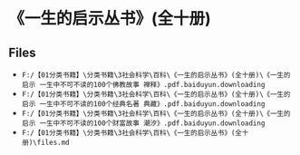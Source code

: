 # 《一生的启示丛书》(全十册)

## Files

- `F:/【01分类书籍】\分类书籍\3社会科学\百科\《一生的启示丛书》(全十册)\《一生的启示 一生中不可不读的100个佛教故事 禅释》.pdf.baiduyun.downloading`
- `F:/【01分类书籍】\分类书籍\3社会科学\百科\《一生的启示丛书》(全十册)\《一生的启示 一生中不可不读的100个经典名著 典藏》.pdf.baiduyun.downloading`
- `F:/【01分类书籍】\分类书籍\3社会科学\百科\《一生的启示丛书》(全十册)\《一生的启示 一生中不可不读的100个财富故事 潮汐》.pdf.baiduyun.downloading`
- `F:/【01分类书籍】\分类书籍\3社会科学\百科\《一生的启示丛书》(全十册)\files.md`
